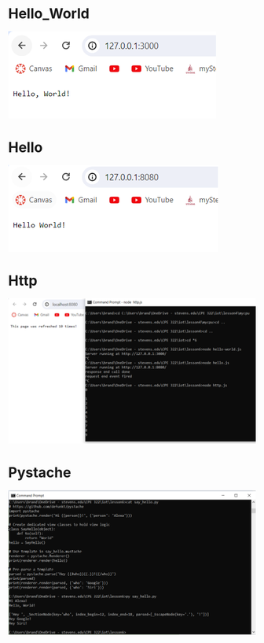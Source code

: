 # Hello_World
![hello_world](https://github.com/BFox03/CPE322/blob/main/Lab6/hello_world.PNG)

# Hello
![hello](https://github.com/BFox03/CPE322/blob/main/Lab6/hello.PNG)

# Http
![http](https://github.com/BFox03/CPE322/blob/main/Lab6/http.PNG)

# Pystache
![pystache](https://github.com/BFox03/CPE322/blob/main/Lab6/pystache.PNG)
